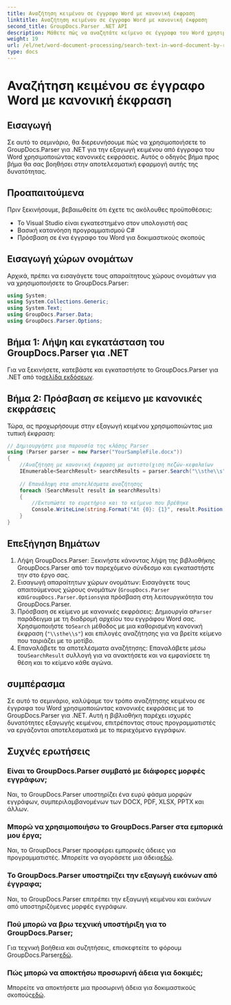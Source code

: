 ```yaml
---
title: Αναζήτηση κειμένου σε έγγραφο Word με κανονική έκφραση
linktitle: Αναζήτηση κειμένου σε έγγραφο Word με κανονική έκφραση
second_title: GroupDocs.Parser .NET API
description: Μάθετε πώς να αναζητάτε κείμενο σε έγγραφα του Word χρησιμοποιώντας κανονικές εκφράσεις με το GroupDocs.Parser για .NET. Εξαγωγή συγκεκριμένου περιεχομένου αποτελεσματικά.
weight: 19
url: /el/net/word-document-processing/search-text-in-word-document-by-regular-expression/
type: docs
---
```

# Αναζήτηση κειμένου σε έγγραφο Word με κανονική έκφραση

## Εισαγωγή
Σε αυτό το σεμινάριο, θα διερευνήσουμε πώς να χρησιμοποιήσετε το GroupDocs.Parser για .NET για την εξαγωγή κειμένου από έγγραφα του Word χρησιμοποιώντας κανονικές εκφράσεις. Αυτός ο οδηγός βήμα προς βήμα θα σας βοηθήσει στην αποτελεσματική εφαρμογή αυτής της δυνατότητας.
## Προαπαιτούμενα
Πριν ξεκινήσουμε, βεβαιωθείτε ότι έχετε τις ακόλουθες προϋποθέσεις:
- Το Visual Studio είναι εγκατεστημένο στον υπολογιστή σας
- Βασική κατανόηση προγραμματισμού C#
- Πρόσβαση σε ένα έγγραφο του Word για δοκιμαστικούς σκοπούς

## Εισαγωγή χώρων ονομάτων
Αρχικά, πρέπει να εισαγάγετε τους απαραίτητους χώρους ονομάτων για να χρησιμοποιήσετε το GroupDocs.Parser:
```csharp
using System;
using System.Collections.Generic;
using System.Text;
using GroupDocs.Parser.Data;
using GroupDocs.Parser.Options;
```
## Βήμα 1: Λήψη και εγκατάσταση του GroupDocs.Parser για .NET
 Για να ξεκινήσετε, κατεβάστε και εγκαταστήστε το GroupDocs.Parser για .NET από το[σελίδα εκδόσεων](https://releases.groupdocs.com/parser/net/).
## Βήμα 2: Πρόσβαση σε κείμενο με κανονικές εκφράσεις
Τώρα, ας προχωρήσουμε στην εξαγωγή κειμένου χρησιμοποιώντας μια τυπική έκφραση:
```csharp
// Δημιουργήστε μια παρουσία της κλάσης Parser
using (Parser parser = new Parser("YourSampleFile.docx"))
{
    //Αναζήτηση με κανονική έκφραση με αντιστοίχιση πεζών-κεφαλαίων
    IEnumerable<SearchResult> searchResults = parser.Search("\\sthe\\s", new SearchOptions(true, false, true));
    
    // Επανάληψη στα αποτελέσματα αναζήτησης
    foreach (SearchResult result in searchResults)
    {
        //Εκτυπώστε το ευρετήριο και το κείμενο που βρέθηκε
        Console.WriteLine(string.Format("At {0}: {1}", result.Position, result.Text));
    }
}
```
## Επεξήγηση Βημάτων
1. Λήψη GroupDocs.Parser: Ξεκινήστε κάνοντας λήψη της βιβλιοθήκης GroupDocs.Parser από τον παρεχόμενο σύνδεσμο και εγκαταστήστε την στο έργο σας.
2. Εισαγωγή απαραίτητων χώρων ονομάτων: Εισαγάγετε τους απαιτούμενους χώρους ονομάτων (`GroupDocs.Parser` και`GroupDocs.Parser.Options`για πρόσβαση στη λειτουργικότητα του GroupDocs.Parser.
3.  Πρόσβαση σε κείμενο με κανονικές εκφράσεις: Δημιουργία α`Parser` παράδειγμα με τη διαδρομή αρχείου του εγγράφου Word σας. Χρησιμοποιήστε το`Search` μέθοδος με μια καθορισμένη κανονική έκφραση (`"\\sthe\\s"`) και επιλογές αναζήτησης για να βρείτε κείμενο που ταιριάζει με το μοτίβο.
4.  Επαναλάβετε τα αποτελέσματα αναζήτησης: Επαναλάβετε μέσω του`SearchResult` συλλογή για να ανακτήσετε και να εμφανίσετε τη θέση και το κείμενο κάθε αγώνα.

## συμπέρασμα
Σε αυτό το σεμινάριο, καλύψαμε τον τρόπο αναζήτησης κειμένου σε έγγραφα του Word χρησιμοποιώντας κανονικές εκφράσεις με το GroupDocs.Parser για .NET. Αυτή η βιβλιοθήκη παρέχει ισχυρές δυνατότητες εξαγωγής κειμένου, επιτρέποντας στους προγραμματιστές να εργάζονται αποτελεσματικά με το περιεχόμενο εγγράφων.

## Συχνές ερωτήσεις
### Είναι το GroupDocs.Parser συμβατό με διάφορες μορφές εγγράφων;
Ναι, το GroupDocs.Parser υποστηρίζει ένα ευρύ φάσμα μορφών εγγράφων, συμπεριλαμβανομένων των DOCX, PDF, XLSX, PPTX και άλλων.
### Μπορώ να χρησιμοποιήσω το GroupDocs.Parser στα εμπορικά μου έργα;
 Ναι, το GroupDocs.Parser προσφέρει εμπορικές άδειες για προγραμματιστές. Μπορείτε να αγοράσετε μια άδεια[εδώ](https://purchase.groupdocs.com/buy).
### Το GroupDocs.Parser υποστηρίζει την εξαγωγή εικόνων από έγγραφα;
Ναι, το GroupDocs.Parser επιτρέπει την εξαγωγή κειμένου και εικόνων από υποστηριζόμενες μορφές εγγράφων.
### Πού μπορώ να βρω τεχνική υποστήριξη για το GroupDocs.Parser;
 Για τεχνική βοήθεια και συζητήσεις, επισκεφτείτε το φόρουμ GroupDocs.Parser[εδώ](https://forum.groupdocs.com/c/parser/17).
### Πώς μπορώ να αποκτήσω προσωρινή άδεια για δοκιμές;
 Μπορείτε να αποκτήσετε μια προσωρινή άδεια για δοκιμαστικούς σκοπούς[εδώ](https://purchase.groupdocs.com/temporary-license/).